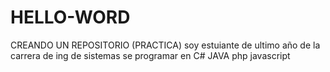 # HELLO-WORD
CREANDO UN REPOSITORIO (PRACTICA)
soy estuiante de ultimo año de la carrera de ing de sistemas 
se programar en C#
JAVA
php
javascript
